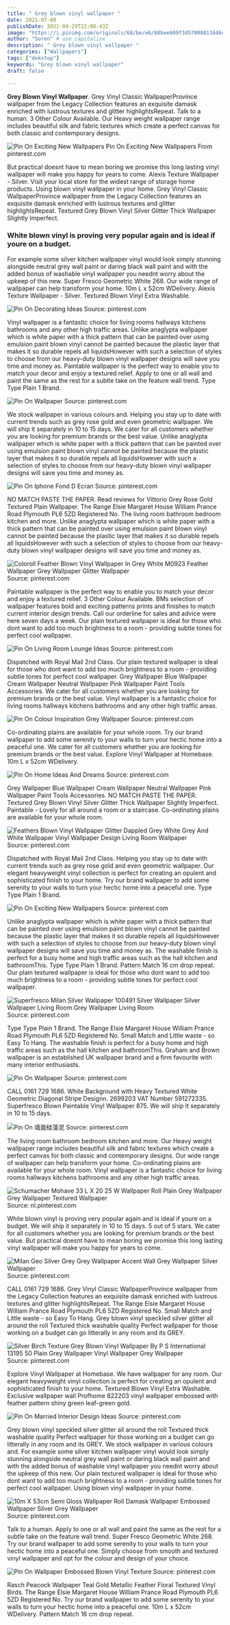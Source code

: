 ```yaml
---
title: " Grey blown vinyl wallpaper "
date: 2021-07-08
publishDate: 2021-04-29T22:08:43Z
image: "https://i.pinimg.com/originals/68/be/e6/68bee609f3d57008811646cb830785bc.jpg"
author: "Soren" # use capitalize
description: " Grey blown vinyl wallpaper "
categories: ["Wallpapers"]
tags: ["dekstop"]
keywords: "Grey blown vinyl wallpaper"
draft: false

---
```



**Grey Blown Vinyl Wallpaper**. Grey Vinyl Classic WallpaperProvince wallpaper from the Legacy Collection features an exquisite damask enriched with lustrous textures and glitter highlightsRepeat. Talk to a human. 3 Other Colour Available. Our Heavy weight wallpaper range includes beautiful silk and fabric textures which create a perfect canvas for both classic and contemporary designs.

![Pin On Exciting New Wallpapers](https://i.pinimg.com/originals/ee/cf/b0/eecfb0d09f9cc1ac7aaa914d1d22162c.jpg "Pin On Exciting New Wallpapers")
Pin On Exciting New Wallpapers From pinterest.com


But practical doesnt have to mean boring we promise this long lasting vinyl wallpaper will make you happy for years to come. Alexis Texture Wallpaper - Silver. Visit your local store for the widest range of storage home products. Using blown vinyl wallpaper in your home. Grey Vinyl Classic WallpaperProvince wallpaper from the Legacy Collection features an exquisite damask enriched with lustrous textures and glitter highlightsRepeat. Textured Grey Blown Vinyl Silver Glitter Thick Wallpaper Slightly Imperfect.

### White blown vinyl is proving very popular again and is ideal if youre on a budget.

For example some silver kitchen wallpaper vinyl would look simply stunning alongside neutral grey wall paint or daring black wall paint and with the added bonus of washable vinyl wallpaper you neednt worry about the upkeep of this new. Super Fresco Geometric White 268. Our wide range of wallpaper can help transform your home. 10m L x 52cm WDelivery. Alexis Texture Wallpaper - Silver. Textured Blown Vinyl Extra Washable.


![Pin On Decorating Ideas](https://i.pinimg.com/originals/dd/cd/7f/ddcd7f3d5068d0dfa98a3943e66e2ffc.jpg "Pin On Decorating Ideas")
Source: pinterest.com

Vinyl wallpaper is a fantastic choice for living rooms hallways kitchens bathrooms and any other high traffic areas. Unlike anaglypta wallpaper which is white paper with a thick pattern that can be painted over using emulsion paint blown vinyl cannot be painted because the plastic layer that makes it so durable repels all liquidsHowever with such a selection of styles to choose from our heavy-duty blown vinyl wallpaper designs will save you time and money as. Paintable wallpaper is the perfect way to enable you to match your decor and enjoy a textured relief. Apply to one or all wall and paint the same as the rest for a subtle take on the feature wall trend. Type Type Plain 1 Brand.

![Pin On Wallpaper](https://i.pinimg.com/originals/12/25/0f/12250fecee7a6a69e8a1b70bc6a9b915.jpg "Pin On Wallpaper")
Source: pinterest.com

We stock wallpaper in various colours and. Helping you stay up to date with current trends such as grey rose gold and even geometric wallpaper. We will ship it separately in 10 to 15 days. We cater for all customers whether you are looking for premium brands or the best value. Unlike anaglypta wallpaper which is white paper with a thick pattern that can be painted over using emulsion paint blown vinyl cannot be painted because the plastic layer that makes it so durable repels all liquidsHowever with such a selection of styles to choose from our heavy-duty blown vinyl wallpaper designs will save you time and money as.

![Pin On Iphone Fond D Ecran](https://i.pinimg.com/564x/34/77/47/347747d29c6325246c28b5148e9f3e83.jpg "Pin On Iphone Fond D Ecran")
Source: pinterest.com

NO MATCH PASTE THE PAPER. Read reviews for Vittorio Grey Rose Gold Textured Plain Wallpaper. The Range Elsie Margaret House William Prance Road Plymouth PL6 5ZD Registered No. The living room bathroom bedroom kitchen and more. Unlike anaglypta wallpaper which is white paper with a thick pattern that can be painted over using emulsion paint blown vinyl cannot be painted because the plastic layer that makes it so durable repels all liquidsHowever with such a selection of styles to choose from our heavy-duty blown vinyl wallpaper designs will save you time and money as.

![Coloroll Feather Blown Vinyl Wallpaper In Grey White M0923 Feather Wallpaper Grey Wallpaper Glitter Wallpaper](https://i.pinimg.com/originals/04/1c/e2/041ce2eca0719deef20db0f185306113.jpg "Coloroll Feather Blown Vinyl Wallpaper In Grey White M0923 Feather Wallpaper Grey Wallpaper Glitter Wallpaper")
Source: pinterest.com

Paintable wallpaper is the perfect way to enable you to match your decor and enjoy a textured relief. 3 Other Colour Available. BMs selection of wallpaper features bold and exciting patterns prints and finishes to match current interior design trends. Call our orderline for sales and advice were here seven days a week. Our plain textured wallpaper is ideal for those who dont want to add too much brightness to a room - providing subtle tones for perfect cool wallpaper.

![Pin On Living Room Lounge Ideas](https://i.pinimg.com/originals/2d/80/0d/2d800d93a7474ec3cf08921a79585720.jpg "Pin On Living Room Lounge Ideas")
Source: pinterest.com

Dispatched with Royal Mail 2nd Class. Our plain textured wallpaper is ideal for those who dont want to add too much brightness to a room - providing subtle tones for perfect cool wallpaper. Grey Wallpaper Blue Wallpaper Cream Wallpaper Neutral Wallpaper Pink Wallpaper Paint Tools Accessories. We cater for all customers whether you are looking for premium brands or the best value. Vinyl wallpaper is a fantastic choice for living rooms hallways kitchens bathrooms and any other high traffic areas.

![Pin On Colour Inspiration Grey Wallpaper](https://i.pinimg.com/originals/d0/53/38/d05338a878a7bbbb1f57790c274b7f6b.png "Pin On Colour Inspiration Grey Wallpaper")
Source: pinterest.com

Co-ordinating plains are available for your whole room. Try our brand wallpaper to add some serenity to your walls to turn your hectic home into a peaceful one. We cater for all customers whether you are looking for premium brands or the best value. Explore Vinyl Wallpaper at Homebase. 10m L x 52cm WDelivery.

![Pin On Home Ideas And Dreams](https://i.pinimg.com/originals/ce/e7/5a/cee75a2cc90ce66967048cbc0cc1702a.jpg "Pin On Home Ideas And Dreams")
Source: pinterest.com

Grey Wallpaper Blue Wallpaper Cream Wallpaper Neutral Wallpaper Pink Wallpaper Paint Tools Accessories. NO MATCH PASTE THE PAPER. Textured Grey Blown Vinyl Silver Glitter Thick Wallpaper Slightly Imperfect. Paintable - Lovely for all around a room or a staircase. Co-ordinating plains are available for your whole room.

![Feathers Blown Vinyl Wallpaper Glitter Dappled Grey White Grey And White Wallpaper Vinyl Wallpaper Design Living Room Wallpaper](https://i.pinimg.com/736x/c6/f5/b2/c6f5b2684d0a73f839d98fb4212ae218.jpg "Feathers Blown Vinyl Wallpaper Glitter Dappled Grey White Grey And White Wallpaper Vinyl Wallpaper Design Living Room Wallpaper")
Source: pinterest.com

Dispatched with Royal Mail 2nd Class. Helping you stay up to date with current trends such as grey rose gold and even geometric wallpaper. Our elegant heavyweight vinyl collection is perfect for creating an opulent and sophisticated finish to your home. Try our brand wallpaper to add some serenity to your walls to turn your hectic home into a peaceful one. Type Type Plain 1 Brand.

![Pin On Exciting New Wallpapers](https://i.pinimg.com/originals/ee/cf/b0/eecfb0d09f9cc1ac7aaa914d1d22162c.jpg "Pin On Exciting New Wallpapers")
Source: pinterest.com

Unlike anaglypta wallpaper which is white paper with a thick pattern that can be painted over using emulsion paint blown vinyl cannot be painted because the plastic layer that makes it so durable repels all liquidsHowever with such a selection of styles to choose from our heavy-duty blown vinyl wallpaper designs will save you time and money as. The washable finish is perfect for a busy home and high traffic areas such as the hall kitchen and bathroomThis. Type Type Plain 1 Brand. Pattern Match 16 cm drop repeat. Our plain textured wallpaper is ideal for those who dont want to add too much brightness to a room - providing subtle tones for perfect cool wallpaper.

![Superfresco Milan Silver Wallpaper 100491 Silver Wallpaper Silver Wallpaper Living Room Grey Wallpaper Living Room](https://i.pinimg.com/originals/20/1e/c8/201ec886736472c019cd520392e0b129.png "Superfresco Milan Silver Wallpaper 100491 Silver Wallpaper Silver Wallpaper Living Room Grey Wallpaper Living Room")
Source: pinterest.com

Type Type Plain 1 Brand. The Range Elsie Margaret House William Prance Road Plymouth PL6 5ZD Registered No. Small Match and Little waste - so Easy To Hang. The washable finish is perfect for a busy home and high traffic areas such as the hall kitchen and bathroomThis. Graham and Brown wallpaper is an established UK wallpaper brand and a firm favourite with many interior enthusiasts.

![Pin On Wallpaper](https://i.pinimg.com/736x/ca/9f/7a/ca9f7afc4ce27405dceb3f7b9e1d0a37.jpg "Pin On Wallpaper")
Source: pinterest.com

CALL 0161 729 1686. White Background with Heavy Textured White Geometric Diagonal Stripe Designn. 2699203 VAT Number 591272335. Superfresco Blown Paintable Vinyl Wallpaper 875. We will ship it separately in 10 to 15 days.

![Pin On 墙面硅藻泥](https://i.pinimg.com/564x/4f/38/ff/4f38ffa12ad1487b7deece794b3ef078.jpg "Pin On 墙面硅藻泥")
Source: pinterest.com

The living room bathroom bedroom kitchen and more. Our Heavy weight wallpaper range includes beautiful silk and fabric textures which create a perfect canvas for both classic and contemporary designs. Our wide range of wallpaper can help transform your home. Co-ordinating plains are available for your whole room. Vinyl wallpaper is a fantastic choice for living rooms hallways kitchens bathrooms and any other high traffic areas.

![Schumacher Mohave 33 L X 20 25 W Wallpaper Roll Plain Grey Wallpaper Grey Wallpaper Textured Wallpaper](https://i.pinimg.com/originals/de/cc/60/decc608d814910e95c2089d6502a024b.jpg "Schumacher Mohave 33 L X 20 25 W Wallpaper Roll Plain Grey Wallpaper Grey Wallpaper Textured Wallpaper")
Source: nl.pinterest.com

White blown vinyl is proving very popular again and is ideal if youre on a budget. We will ship it separately in 10 to 15 days. 5 out of 5 stars. We cater for all customers whether you are looking for premium brands or the best value. But practical doesnt have to mean boring we promise this long lasting vinyl wallpaper will make you happy for years to come.

![Milan Geo Silver Grey Grey Wallpaper Accent Wall Grey Wallpaper Silver Wallpaper](https://i.pinimg.com/originals/b4/d3/84/b4d384f096c185be69641c0e16b4b479.jpg "Milan Geo Silver Grey Grey Wallpaper Accent Wall Grey Wallpaper Silver Wallpaper")
Source: pinterest.com

CALL 0161 729 1686. Grey Vinyl Classic WallpaperProvince wallpaper from the Legacy Collection features an exquisite damask enriched with lustrous textures and glitter highlightsRepeat. The Range Elsie Margaret House William Prance Road Plymouth PL6 5ZD Registered No. Small Match and Little waste - so Easy To Hang. Grey blown vinyl speckled silver glitter all around the roll Textured thick washable quality Perfect wallpaper for those working on a budget can go litterally in any room and its GREY.

![Silver Birch Texture Grey Blown Vinyl Wallpaper By P S International 13195 50 Plain Grey Wallpaper Vinyl Wallpaper Grey Wallpaper](https://i.pinimg.com/originals/e5/b0/a0/e5b0a038663a2526c6eaf374a0e12963.jpg "Silver Birch Texture Grey Blown Vinyl Wallpaper By P S International 13195 50 Plain Grey Wallpaper Vinyl Wallpaper Grey Wallpaper")
Source: pinterest.com

Explore Vinyl Wallpaper at Homebase. We have wallpaper for any room. Our elegant heavyweight vinyl collection is perfect for creating an opulent and sophisticated finish to your home. Textured Blown Vinyl Extra Washable. Exclusive wallpaper wall Profhome 822203 vinyl wallpaper embossed with feather pattern shiny green leaf-green gold.

![Pin On Married Interior Design Ideas](https://i.pinimg.com/originals/72/4e/26/724e267bd950ef66b256bae71d5cff03.jpg "Pin On Married Interior Design Ideas")
Source: pinterest.com

Grey blown vinyl speckled silver glitter all around the roll Textured thick washable quality Perfect wallpaper for those working on a budget can go litterally in any room and its GREY. We stock wallpaper in various colours and. For example some silver kitchen wallpaper vinyl would look simply stunning alongside neutral grey wall paint or daring black wall paint and with the added bonus of washable vinyl wallpaper you neednt worry about the upkeep of this new. Our plain textured wallpaper is ideal for those who dont want to add too much brightness to a room - providing subtle tones for perfect cool wallpaper. Using blown vinyl wallpaper in your home.

![10m X 53cm Semi Gloss Wallpaper Roll Damask Wallpaper Embossed Wallpaper Silver Grey Wallpaper](https://i.pinimg.com/736x/ee/c4/79/eec4793ffca007c0203b1f01d3d09ac0.jpg "10m X 53cm Semi Gloss Wallpaper Roll Damask Wallpaper Embossed Wallpaper Silver Grey Wallpaper")
Source: pinterest.com

Talk to a human. Apply to one or all wall and paint the same as the rest for a subtle take on the feature wall trend. Super Fresco Geometric White 268. Try our brand wallpaper to add some serenity to your walls to turn your hectic home into a peaceful one. Simply choose from smooth and textured vinyl wallpaper and opt for the colour and design of your choice.

![Pin On Wallpaper Embossed Blown Vinyl Texture](https://i.pinimg.com/originals/68/be/e6/68bee609f3d57008811646cb830785bc.jpg "Pin On Wallpaper Embossed Blown Vinyl Texture")
Source: pinterest.com

Rasch Peacock Wallpaper Teal Gold Metallic Feather Floral Textured Vinyl Birds. The Range Elsie Margaret House William Prance Road Plymouth PL6 5ZD Registered No. Try our brand wallpaper to add some serenity to your walls to turn your hectic home into a peaceful one. 10m L x 52cm WDelivery. Pattern Match 16 cm drop repeat.

